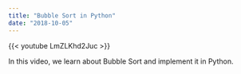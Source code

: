 ```yaml
---
title: "Bubble Sort in Python"
date: "2018-10-05"
---
```


{{< youtube LmZLKhd2Juc >}}

In this video, we learn about Bubble Sort and implement it in Python.